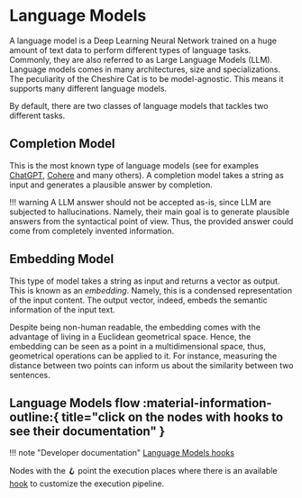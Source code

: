 # Language Models

A language model is a Deep Learning Neural Network trained on a huge amount of text data to perform different types of language tasks.
Commonly, they are also referred to as Large Language Models (LLM).
Language models comes in many architectures, size and specializations.  
The peculiarity of the Cheshire Cat is to be model-agnostic. This means it supports many different language models.

By default, there are two classes of language models that tackles two different tasks.

## Completion Model
This is the most known type of language models 
(see for examples [ChatGPT](https://openai.com/blog/chatgpt), [Cohere](https://cohere.com/) and many others). A completion model takes a string as input and generates a plausible answer by completion.

!!! warning
    A LLM answer should not be accepted as-is, since LLM are subjected to hallucinations.
    Namely, their main goal is to generate plausible answers from the syntactical point of view.
    Thus, the provided answer could come from completely invented information.

## Embedding Model
This type of model takes a string as input and returns a vector as output. This is known as an *embedding*.
Namely, this is a condensed representation of the input content. 
The output vector, indeed, embeds the semantic information of the input text. 

Despite being non-human readable, the embedding comes with the advantage of living in a Euclidean geometrical space.
Hence, the embedding can be seen as a point in a multidimensional space, thus, geometrical operations can be applied to it.
For instance, measuring the distance between two points can inform us about the similarity between two sentences.

## Language Models flow :material-information-outline:{ title="click on the nodes with hooks to see their documentation" }

!!! note "Developer documentation"
    [Language Models hooks](../technical/plugins/hooks.md)

Nodes with the :hook: point the execution places where there is an available [hook](../technical/plugins/plugins.md) to customize the execution pipeline.

